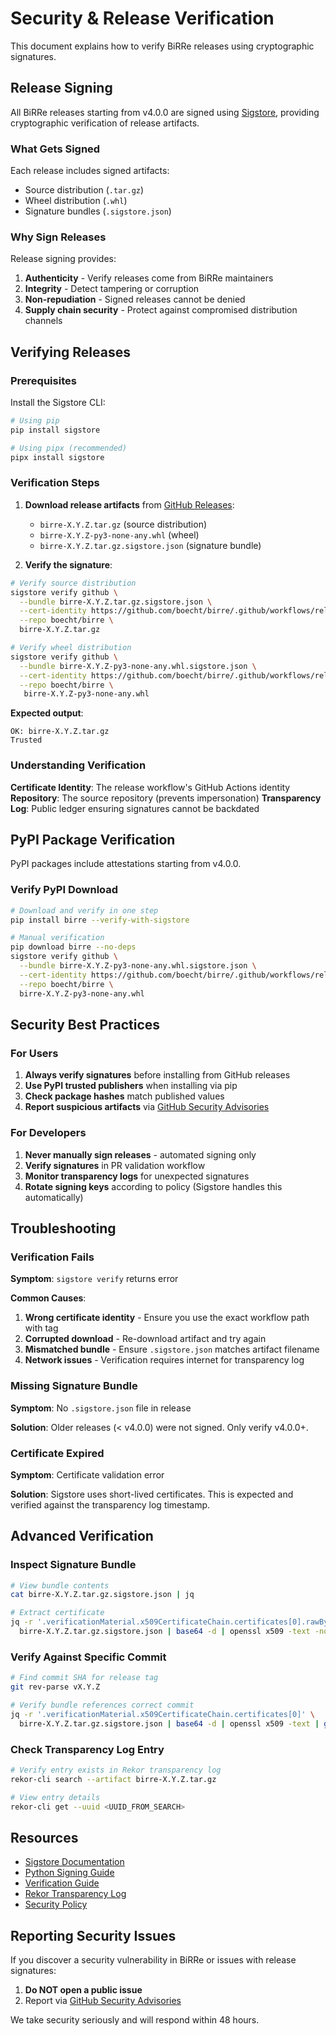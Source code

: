 # Security & Release Verification

This document explains how to verify BiRRe releases using cryptographic signatures.

## Release Signing

All BiRRe releases starting from v4.0.0 are signed using [Sigstore](https://www.sigstore.dev/),
providing cryptographic verification of release artifacts.

### What Gets Signed

Each release includes signed artifacts:

- Source distribution (`.tar.gz`)
- Wheel distribution (`.whl`)
- Signature bundles (`.sigstore.json`)

### Why Sign Releases

Release signing provides:

1. **Authenticity** - Verify releases come from BiRRe maintainers
2. **Integrity** - Detect tampering or corruption
3. **Non-repudiation** - Signed releases cannot be denied
4. **Supply chain security** - Protect against compromised distribution channels

## Verifying Releases

### Prerequisites

Install the Sigstore CLI:

```bash
# Using pip
pip install sigstore

# Using pipx (recommended)
pipx install sigstore
```

### Verification Steps

1. **Download release artifacts** from [GitHub Releases](https://github.com/boecht/birre/releases):
   - `birre-X.Y.Z.tar.gz` (source distribution)
   - `birre-X.Y.Z-py3-none-any.whl` (wheel)
   - `birre-X.Y.Z.tar.gz.sigstore.json` (signature bundle)

2. **Verify the signature**:

```bash
# Verify source distribution
sigstore verify github \
  --bundle birre-X.Y.Z.tar.gz.sigstore.json \
  --cert-identity https://github.com/boecht/birre/.github/workflows/release.yml@refs/tags/vX.Y.Z \
  --repo boecht/birre \
  birre-X.Y.Z.tar.gz

# Verify wheel distribution
sigstore verify github \
  --bundle birre-X.Y.Z-py3-none-any.whl.sigstore.json \
  --cert-identity https://github.com/boecht/birre/.github/workflows/release.yml@refs/tags/vX.Y.Z \
  --repo boecht/birre \
   birre-X.Y.Z-py3-none-any.whl
```

**Expected output**:

```text
OK: birre-X.Y.Z.tar.gz
Trusted
```

### Understanding Verification

**Certificate Identity**: The release workflow's GitHub Actions identity
**Repository**: The source repository (prevents impersonation)
**Transparency Log**: Public ledger ensuring signatures cannot be backdated

## PyPI Package Verification

PyPI packages include attestations starting from v4.0.0.

### Verify PyPI Download

```bash
# Download and verify in one step
pip install birre --verify-with-sigstore

# Manual verification
pip download birre --no-deps
sigstore verify github \
  --bundle birre-X.Y.Z-py3-none-any.whl.sigstore.json \
  --cert-identity https://github.com/boecht/birre/.github/workflows/release.yml@refs/tags/vX.Y.Z \
  --repo boecht/birre \
  birre-X.Y.Z-py3-none-any.whl
```

## Security Best Practices

### For Users

1. **Always verify signatures** before installing from GitHub releases
2. **Use PyPI trusted publishers** when installing via pip
3. **Check package hashes** match published values
4. **Report suspicious artifacts** via [GitHub Security Advisories](https://github.com/boecht/birre/security/advisories)

### For Developers

1. **Never manually sign releases** - automated signing only
2. **Verify signatures** in PR validation workflow
3. **Monitor transparency logs** for unexpected signatures
4. **Rotate signing keys** according to policy (Sigstore handles this automatically)

## Troubleshooting

### Verification Fails

**Symptom**: `sigstore verify` returns error

**Common Causes**:

1. **Wrong certificate identity** - Ensure you use the exact workflow path with tag
2. **Corrupted download** - Re-download artifact and try again
3. **Mismatched bundle** - Ensure `.sigstore.json` matches artifact filename
4. **Network issues** - Verification requires internet for transparency log

### Missing Signature Bundle

**Symptom**: No `.sigstore.json` file in release

**Solution**: Older releases (< v4.0.0) were not signed. Only verify v4.0.0+.

### Certificate Expired

**Symptom**: Certificate validation error

**Solution**: Sigstore uses short-lived certificates. This is expected and verified
against the transparency log timestamp.

## Advanced Verification

### Inspect Signature Bundle

```bash
# View bundle contents
cat birre-X.Y.Z.tar.gz.sigstore.json | jq

# Extract certificate
jq -r '.verificationMaterial.x509CertificateChain.certificates[0].rawBytes' \
  birre-X.Y.Z.tar.gz.sigstore.json | base64 -d | openssl x509 -text -noout
```

### Verify Against Specific Commit

```bash
# Find commit SHA for release tag
git rev-parse vX.Y.Z

# Verify bundle references correct commit
jq -r '.verificationMaterial.x509CertificateChain.certificates[0]' \
  birre-X.Y.Z.tar.gz.sigstore.json | base64 -d | openssl x509 -text | grep -A1 "Subject Alternative Name"
```

### Check Transparency Log Entry

```bash
# Verify entry exists in Rekor transparency log
rekor-cli search --artifact birre-X.Y.Z.tar.gz

# View entry details
rekor-cli get --uuid <UUID_FROM_SEARCH>
```

## Resources

- [Sigstore Documentation](https://docs.sigstore.dev/)
- [Python Signing Guide](https://docs.sigstore.dev/signing/quickstart/)
- [Verification Guide](https://docs.sigstore.dev/verifying/verify/)
- [Rekor Transparency Log](https://rekor.sigstore.dev/)
- [Security Policy](../SECURITY.md)

## Reporting Security Issues

If you discover a security vulnerability in BiRRe or issues with release signatures:

1. **Do NOT open a public issue**
2. Report via [GitHub Security Advisories](https://github.com/boecht/birre/security/advisories)

We take security seriously and will respond within 48 hours.
